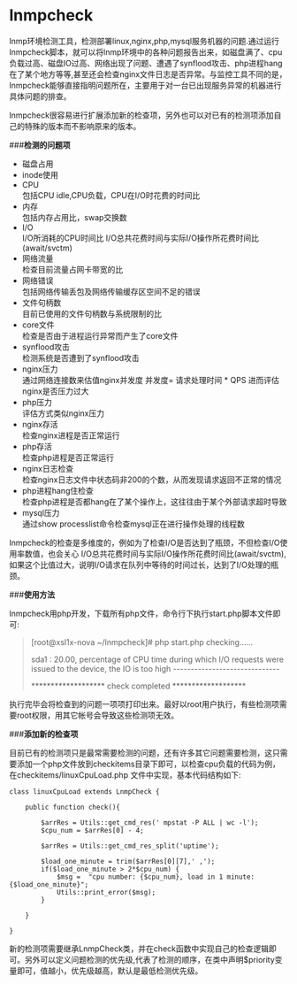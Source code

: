 # lnmpcheck
lnmp环境检测工具，检测部署linux,nginx,php,mysql服务机器的问题.通过运行lnmpcheck脚本，就可以将lnmp环境中的各种问题报告出来，如磁盘满了、cpu负载过高、磁盘IO过高、网络出现了问题、遭遇了synflood攻击、php进程hang在了某个地方等等,甚至还会检查nginx文件日志是否异常。与监控工具不同的是，lnmpcheck能够直接指明问题所在，主要用于对一台已出现服务异常的机器进行具体问题的排查。

lnmpcheck很容易进行扩展添加新的检查项，另外也可以对已有的检测项添加自己的特殊的版本而不影响原来的版本。


###**检测的问题项**
- 磁盘占用  
- inode使用  
- CPU  
  包括CPU idle,CPU负载，CPU在I/O时花费的时间比
- 内存  
  包括内存占用比，swap交换数
- I/O  
  I/O所消耗的CPU时间比
  I/O总共花费时间与实际I/O操作所花费时间比(await/svctm)
- 网络流量  
  检查目前流量占网卡带宽的比
- 网络错误  
  包括网络传输丢包及网络传输缓存区空间不足的错误
- 文件句柄数  
  目前已使用的文件句柄数与系统限制的比
- core文件  
  检查是否由于进程运行异常而产生了core文件
- synflood攻击  
  检测系统是否遭到了synflood攻击
- nginx压力  
  通过网络连接数来估值nginx并发度
  并发度= 请求处理时间 * QPS
  进而评估nginx是否压力过大
- php压力  
  评估方式类似nginx压力
- nginx存活  
  检查nginx进程是否正常运行
- php存活  
  检查php进程是否正常运行
- nginx日志检查  
  检查nginx日志文件中状态码非200的个数，从而发现请求返回不正常的情况
- php进程hang住检查  
  检查php进程是否都hang在了某个操作上，这往往由于某个外部请求超时导致
- mysql压力   
  通过show processlist命令检查mysql正在进行操作处理的线程数

lnmpcheck的检查是多维度的，例如为了检查I/O是否达到了瓶颈，不但检查I/O使用率数值，也会关心 I/O总共花费时间与实际I/O操作所花费时间比(await/svctm),如果这个比值过大，说明I/O请求在队列中等待的时间过长，达到了I/O处理的瓶颈。

###**使用方法**

lnmpcheck用php开发，下载所有php文件，命令行下执行start.php脚本文件即可:
>[root@xsl1x-nova ~/lnmpcheck]# php start.php 
>checking......
>
>sda1 : 20.00, percentage of CPU time during which I/O requests were issued to the device, the IO is too high
>\------------------------------
>
>\*******************
>check completed
>\*******************

执行完毕会将检查到的问题一项项打印出来。最好以root用户执行，有些检测项需要root权限，用其它帐号会导致这些检测项无效。


###**添加新的检查项**

目前已有的检测项只是最常需要检测的问题，还有许多其它问题需要检测，这只需要添加一个php文件放到checkitems目录下即可，以检查cpu负载的代码为例，在checkitems/linuxCpuLoad.php 文件中实现，基本代码结构如下:

    class linuxCpuLoad extends LnmpCheck {
    
        public function check(){
        
            $arrRes = Utils::get_cmd_res(' mpstat -P ALL | wc -l');
            $cpu_num = $arrRes[0] - 4;

            $arrRes = Utils::get_cmd_res_split('uptime');
        
            $load_one_minute = trim($arrRes[0][7],' ,');
            if($load_one_minute > 2*$cpu_num) {
                $msg =  "cpu number: {$cpu_num}, load in 1 minute: {$load_one_minute}";
                Utils::print_error($msg);
            }
        
        }
    
    }
    
新的检测项需要继承LnmpCheck类，并在check函数中实现自己的检查逻辑即可。另外可以定义问题检测的优先级,代表了检测的顺序，在类中声明$priority变量即可，值越小，优先级越高，默认是最低检测优先级。

